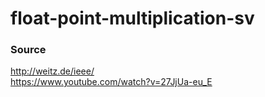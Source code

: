 # float-point-multiplication-sv

### Source
http://weitz.de/ieee/  <br />
https://www.youtube.com/watch?v=27JjUa-eu_E  <br />

